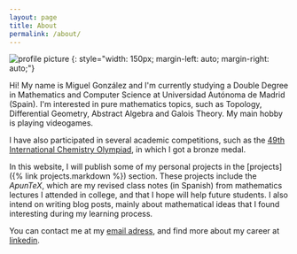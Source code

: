 ```yaml
---
layout: page
title: About
permalink: /about/
---
```


![profile picture](images/profile.png)
{: style="width: 150px; margin-left: auto; margin-right: auto;"}
<br/>

Hi! My name is Miguel González and I'm currently studying a Double Degree in Mathematics and Computer Science at Universidad Autónoma de Madrid (Spain). I'm interested in pure mathematics topics, such as Topology, Differential Geometry, Abstract Algebra and Galois Theory. My main hobby is playing videogames.

I have also participated in several academic competitions, such as the [49th International Chemistry Olympiad](http://www.icho-official.org/results/results.php?id=49&year=2017), in which I got a bronze medal.

In this website, I will publish some of my personal projects in the [projects]({% link projects.markdown %}) section. These projects include the _ApunTeX_, which are my revised class notes (in Spanish) from mathematics lectures I attended in college, and that I hope will help future students. I also intend on writing blog posts, mainly about mathematical ideas that I found interesting during my learning process.

You can contact me at my [email adress](mailto:mgonzalez.contacto@gmail.com), and find more about my career at [linkedin](https://linkedin.com/in/MiguelGonzalezGonzalez). 



